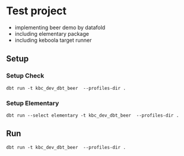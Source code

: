 # Test project

 - implementing beer demo by datafold
 - including elementary package
 - including keboola target runner

## Setup

### Setup Check

`dbt run -t kbc_dev_dbt_beer  --profiles-dir .`

### Setup Elementary

`dbt run --select elementary -t kbc_dev_dbt_beer  --profiles-dir .`

## Run

`dbt run -t kbc_dev_dbt_beer  --profiles-dir .`